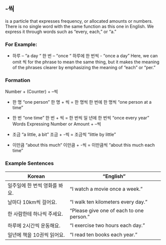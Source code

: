 ## -씩
is a particle that expresses frequency, or allocated amounts or numbers. There is no single word with the same function as this one in English. We express it through words such as “every, each,” or “a.”
### For Example:
- 하루  – “a day “
  한 번 – “once “
  하루에 한 번씩 - “once a day”
  Here, we can omit 씩  for the phrase to mean the same thing, but it makes the meaning of the phrases clearer by emphasizing the meaning of “each” or “per.”

### Formation
Number + (Counter) + –씩
- 한 명  “one person”
  한 명 + 씩 = 한 명씩 
  한 번에 한 명씩
  “one person at a time”

- 한 번 “one time”
  한 번 + 씩 = 한 번씩
  일 년에 한 번씩
  “once every year”
  Words Expressing Number or Amount + –씩

- 조금  “a little, a bit”
  조금 + -씩 = 조금씩
  “little by little”

- 이만큼  “about this much“
  이만큼 + -씩 = 이만큼씩
  “about this much each time”
### Example Sentences
| Korean | “English” |
|---|---|
|일주일에 한 번씩 영화를 봐요.|“I watch a movie once a week.”|
|날마다 10km씩 걸어요.|“I walk ten kilometers every day.”|
|한 사람한테 하나씩 주세요.|“Please give one of each to one person.” |
|하루에 2시간씩 운동해요. |“I exercise two hours each day.”|
|일년에 책을 10권씩 읽어요.|“I read ten books each year.”|
